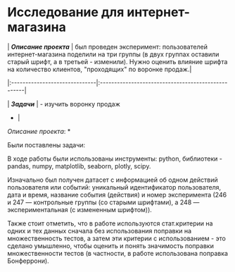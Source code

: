 # **Исследование для интернет-магазина**



| ***Описание проекта*** | был проведен эксперимент: пользователей интернет-магазина поделили на три группы (в двух группах оставили старый шрифт, а в третьей - изменили). Нужно оценить влияние  шрифта на количество клиентов, "проходящих" по воронке продаж.|

|:------------------------------|:---------------------------------------------------|

| ***Задачи*** | - изучить воронку продаж
- |

*Описание проекта*: 
  * 

Были поставлены задачи:


В ходе работы были использованы инструменты: python, библиотеки - pandas, numpy, matplotlib, seaborn, plotly, scipy.

Изначально был получен датасет с информацией об одном действий пользователя или событий: уникальный идентификатор пользователя, дата и время, название события (действия) и номер эксперимента (246 и 247 — контрольные группы (со старыми шрифтами), а 248 — экспериментальная (с измененным шрифтом)).

Также стоит отметить, что в работе используются стат.критерии на одних и тех данных сначала без использования поправки на множественность тестов, а затем эти критерии с использованием - это сделано умышленно, чтобы оценить и понять значимость поправки множественности тестов (в частности, в работе использована поправка Бонферрони).
